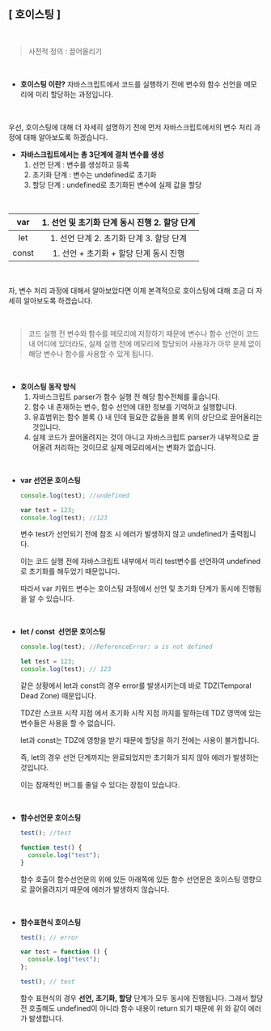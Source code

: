 ## [ 호이스팅 ]

<br />

> 사전적 정의 : 끌어올리기

<br />

- **호이스팅 이란?**
  자바스크립트에서 코드를 실행하기 전에 변수와 함수 선언을 메모리에 미리 할당하는 과정입니다.

<br />

우선, 호이스팅에 대해 더 자세히 설명하기 전에 먼저 자바스크립트에서의 변수 처리 과정에 대해 알아보도록 하겠습니다.

- **자바스크립트에서는 총 3단계에 결처 변수를 생성**
  1. 선언 단계 : 변수를 생성하고 등록
  2. 초기화 단계 : 변수는 undefined로 초기화
  3. 할당 단계 : undefined로 초기화된 변수에 실제 값을 할당

<br />
  
| var   | 1. 선언 및 초기화 단계 동시 진행 2. 할당 단계 |
| :---------: | :------: |
| let   | 1. 선언 단계 2. 초기화 단계 3. 할당 단계 |
| const | 1. 선언 + 초기화 + 할당 단계 동시 진행 |

<br />

자, 변수 처리 과정에 대해서 알아보았다면 이제 본격적으로 호이스팅에 대해 조금 더 자세히 알아보도록 하겠습니다.

<br />

> 코드 실행 전 변수와 함수를 메모리에 저장하기 때문에 변수나 함수 선언이 코드 내 어디에 있더라도, 실제 실행 전에 메모리에 할당되어 사용자가 아무 문제 없이 해당 변수나 함수를 사용할 수 있게 됩니다.

<br />

- **호이스팅 동작 방식**
  1. 자바스크립트 parser가 함수 실행 전 해당 함수전체를 훑습니다.
  2. 함수 내 존재하는 변수, 함수 선언에 대한 정보를 기억하고 실행합니다.
  3. 유효범위는 함수 블록 {} 내 인데 필요한 값들을 블록 위의 상단으로 끌어올리는 것입니다.
  4. 실제 코드가 끌어올려지는 것이 아니고 자바스크립트 parser가 내부적으로 끌어올려 처리하는 것이므로 실제 메모리에서는 변화가 없습니다.

<br />

- **var 선언문 호이스팅**

  ```jsx
  console.log(test); //undefined

  var test = 123;
  console.log(test); //123
  ```

  변수 test가 선언되기 전에 참조 시 에러가 발생하지 않고 undefined가 출력됩니다.

  이는 코드 실행 전에 자바스크립트 내부에서 미리 test변수를 선언하여 undefined로 초기화를 해두었기 때문입니다.

  따라서 var 키워드 변수는 호이스팅 과정에서 선언 및 초기화 단계가 동시에 진행됨을 알 수 있습니다.

    <br />

- **let / const  선언문 호이스팅**

  ```jsx
  console.log(test); //ReferenceError: a is not defined

  let test = 123;
  console.log(test); // 123
  ```

  같은 상황에서 let과 const의 경우 error를 발생시키는데 바로 TDZ(Temporal Dead Zone) 때문입니다.

  TDZ란 스코프 시작 지점 에서 초기화 시작 지점 까지를 말하는데 TDZ 영역에 있는 변수들은 사용을 할 수 없습니다.

  let과 const는 TDZ에 영향을 받기 때문에 할당을 하기 전에는 사용이 불가합니다.

  즉, let의 경우 선언 단계까지는 완료되었지만 초기화가 되지 않아 에러가 발생하는 것입니다.

  이는 잠재적인 버그를 줄일 수 있다는 장점이 있습니다.

    <br />

- **함수선언문 호이스팅**

  ```jsx
  test(); //test

  function test() {
    console.log("test");
  }
  ```

  함수 호출이 함수선언문의 위에 있든 아래쪽에 있든 함수 선언문은 호이스팅 영향으로 끌어올려지기 때문에 에러가 발생하지 않습니다.

<br />

- **함수표현식 호이스팅**

  ```jsx
  test(); // error

  var test = function () {
    console.log("test");
  };

  test(); // test
  ```

  함수 표현식의 경우 **선언, 초기화, 할당** 단계가 모두 동시에 진행됩니다.
  그래서 할당 전 호출해도 undefined이 아니라 함수 내용이 return 되기 때문에 위 와 같이 에러가 발생합니다.
